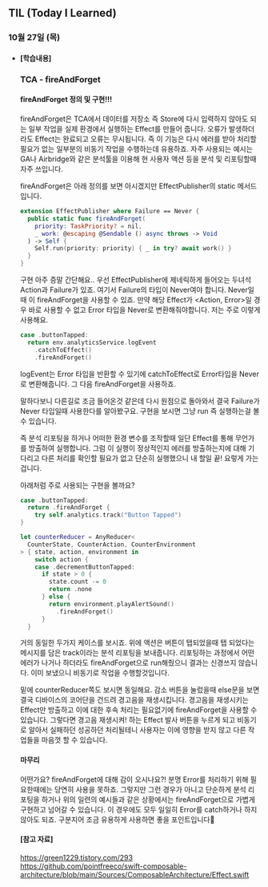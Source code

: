 ## TIL (Today I Learned)

### 10월 27일 (목)    

- #### [학습내용] 
    ### TCA - fireAndForget
    
    #### fireAndForget 정의 및 구현!!!         

    fireAndForget은 TCA에서 데이터를 저장소 즉 Store에 다시 입력하지 않아도 되는 일부 작업을 실제 환경에서 실행하는 Effect를 만들어 줍니다.
    오류가 발생하더라도 Effect는 완료되고 오류는 무시됩니다.
    즉 이 기능은 다시 에러를 받아 처리할 필요가 없는 일부분의 비동기 작업을 수행하는데 유용하죠.
    자주 사용되는 예시는 GA나 Airbridge와 같은 분석툴을 이용해 현 사용자 액션 등을 분석 및 리포팅할때 자주 쓰입니다.

    fireAndForget은 아래 정의를 보면 아시겠지만 EffectPublisher의 static 메서드입니다.
    ```swift
    extension EffectPublisher where Failure == Never {
      public static func fireAndForget(
        priority: TaskPriority? = nil,
        _ work: @escaping @Sendable () async throws -> Void
      ) -> Self {
        Self.run(priority: priority) { _ in try? await work() }
      }
    }
    ```
    구현 아주 증말 간단해요..
    우선 EffectPublisher에 제네릭하게 들어오는 두녀석 Action과 Failure가 있죠.
    여기서 Failure의 타입이 Never여야 합니다.
    Never일때 이 fireAndForget을 사용할 수 있죠.
    만약 해당 Effect가 <Action, Error>일 경우 바로 사용할 수 없고 Error 타입을 Never로 변환해줘야합니다.
    저는 주로 이렇게 사용해요.
    ```swift
    case .buttonTapped:
      return env.analyticsService.logEvent
        .catchToEffect()
        .fireAndForget()
    ```
    logEvent는 Error 타입을 반환할 수 있기에 catchToEffect로 Error타입을 Never로 변환해줍니다.
    그 다음 fireAndForget을 사용하죠.

    말하다보니 다른길로 조금 들어온것 같은데 다시 원점으로 돌아와서 결국 Failure가 Never 타입일때 사용한다를 알아봤구요.
    구현을 보시면 그냥 run 즉 실행하는걸 볼 수 있습니다.

    즉 분석 리포팅을 하거나 어떠한 환경 변수를 조작할때 일단 Effect를 통해 무언가를 방출하여 실행합니다.
    그럼 이 실행이 정상적인지 에러를 방출하는지에 대해 기다리고 다른 처리를 확인할 필요가 없고 단순히 실행했으니 내 할일 끝!
    요렇게 가는겁니다.

    아래처럼 주로 사용되는 구현을 볼까요?
    ```swift
    case .buttonTapped:
      return .fireAndForget {
        try self.analytics.track("Button Tapped")
    }

    let counterReducer = AnyReducer<
      CounterState, CounterAction, CounterEnvironment
    > { state, action, environment in
        switch action {
        case .decrementButtonTapped:
          if state > 0 {
            state.count -= 0
            return .none
          } else {
            return environment.playAlertSound()
              .fireAndForget()
          }
      }
    ```
    거의 동일한 두가지 케이스를 보시죠.
    위에 액션은 버튼이 탭되었을때 탭 되었다는 메시지를 담은 track이라는 분석 리포팅을 보내줍니다.
    리포팅하는 과정에서 어떤 에러가 나거나 하더라도 fireAndForget으로 run해줬으니 결과는 신경쓰지 않습니다.
    이미 보냈으니 비동기로 작업을 수행할것입니다.

    밑에 counterReducer쪽도 보시면 동일해요.
    감소 버튼을 눌렀을때 else문을 보면 결국 디바이스의 코어단을 건드려 경고음을 재생시킵니다.
    경고음을 재생시키는 Effect만 방출하고 이에 대한 후속 처리는 필요없기에 fireAndForget을 사용할 수 있습니다.
    그렇다면 경고음 재생시켜! 하는 Effect 발사 버튼을 누르게 되고 비동기로 알아서 실패하던 성공하던 처리될테니 사용자는 이에 영향을 받지 않고 다른 작업들을 마음껏 할 수 있습니다.

    #### 마무리

    어떤가요? fireAndForget에 대해 감이 오시나요?!
    분명 Error를 처리하기 위해 필요한때에는 당연히 사용을 못하죠.
    그렇지만 그런 경우가 아니고 단순하게 분석 리포팅을 하거나 위의 일련의 예시들과 같은 상황에서는 fireAndForget으로 가볍게 구현하고 넘어갈 수 있습니다.
    이 경우에도 모두 일일히 Error를 catch하거나 하지 않아도 되죠.
    구분지어 조금 유용하게 사용하면 좋을 포인트입니다🙌

    #### [참고 자료]
    https://green1229.tistory.com/293   
    https://github.com/pointfreeco/swift-composable-architecture/blob/main/Sources/ComposableArchitecture/Effect.swift
